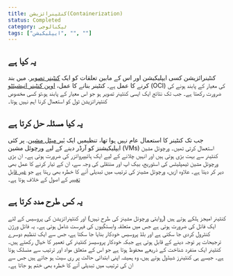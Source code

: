 ```yaml
---
title: کنٹینرائزیشن(Containerization)
status: Completed
category: ٹیکنالوجی
tags: ["ایپلیکیشن", "", ""]
---
```


## یہ کیا ہے

کنٹینرائزیشن کسی ایپلیکیشن اور اس کے مابین تعلقات کو ایک [کنٹینر تصویر](/container-image/). 
 میں بند کرنے کا عمل ہے۔ کنٹینر بنانے کا عمل، [ اوپن کنٹینر انیشیئٹو](https://opencontainers.org) (OCI) کی معیار کے پابند ہونے کی ضرورت رکھتا ہے۔ جب تک نتائج ایک ایسی کنٹینر تصویر ہو جو اس معیار کے پابند ہو،تو کسی مخصوص کنٹینرائزیشن ٹول کو استعمال کرنا اہم نہیں ہوتا۔

## یہ کيا مسئلہ حل کرتا ہے

جب تک کنٹینر کا استعمال عام نہیں ہوا تھا، تنظیمیں ایک [ بٔیر میٹل مشین](/bare-metal-machine/). 
 پر کئی ایپلیکیشنز کو آرڈر دینے کے لیے ورچوئل مشین (VMs) استعمال کرتی تھیں۔ ورچوئل مشین کنٹینر سے بہت بڑی ہوتی ہیں اور انہیں چلانے کے لیے ایک ہائیپروائزر کی ضرورت ہوتی ہے۔ ان بڑی ورچوئل مشین ٹیمپلیٹس کی اسٹوریج، بیک اپ اور منتقلی کی وجہ سے، ان کے تیار کرنے کا عمل بھی دیر کر دیتا ہے۔ علاوہ ازیں، ورچوئل مشینز کی ترتیب میں تبدیلی آنے کا خطرہ بھی رہتا ہے جو [غیر قابل تغییر](/immutable-infrastructure/) کے اصول کے خلاف ہوتا ہے۔

## یہ کس طرح مدد کرتا ہے

کنٹینر امیجز ہلکے ہوتے ہیں (روایتی ورچوئل مشینز کی طرح نہیں) اور کنٹینرائزیشن کی پروسیس کے لئے ایک فائل کی ضرورت ہوتی ہے جس میں متعلقہ وابستگیوں کی فہرست شامل ہوتی ہے۔ یہ فائل ورژن کنٹرول کردی جا سکتی ہے اور بلڈ پروسیس خودکار بنایا جا سکتا ہے، جس سے ایک تنظیم دوسرے ترجیحات پر توجہ دینے کے قابل ہوتی ہے جبکہ خودکار پروسیسز کنٹینر کی تعمیر کا خیال رکھتے ہیں۔ کنٹینر ایک  منفرد شناخت کے ذریعے محفوظ ہوتا ہے جو اس کے متعلق مواد اور ترتیب سے منسلک ہوتا ہے۔ جیسے ہی کنٹینرز شیڈول ہوتے ہیں، وہ ہمیشہ اپنی ابتدائی حالت پر ری سیٹ ہو جاتے ہیں جس سے ان کی ترتیب میں تبدیلی آنے کا خطرہ بھی ختم ہو جاتا ہے۔
